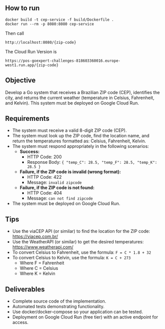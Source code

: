 ## How to run

```
docker build -t cep-service -f build/Dockerfile .
docker run --rm -p 8080:8080 cep-service
```

Then call

```
http://localhost:8080/{zip-code}
```

The Cloud Run Version is

```
https://pos-goexpert-challenges-818603360016.europe-west1.run.app/{zip-code}
```

## Objective

Develop a Go system that receives a Brazilian ZIP code (CEP), identifies the city, and returns the current weather (temperature in Celsius, Fahrenheit, and Kelvin). This system must be deployed on Google Cloud Run.

## Requirements

- The system must receive a valid 8-digit ZIP code (CEP).
- The system must look up the ZIP code, find the location name, and return the temperatures formatted as: Celsius, Fahrenheit, Kelvin.
- The system must respond appropriately in the following scenarios:
  - **Success:**
    - HTTP Code: 200
    - Response Body: `{ "temp_C": 28.5, "temp_F": 28.5, "temp_K": 28.5 }`
  - **Failure, if the ZIP code is invalid (wrong format):**
    - HTTP Code: 422
    - Message: `invalid zipcode`
  - **Failure, if the ZIP code is not found:**
    - HTTP Code: 404
    - Message: `can not find zipcode`
- The system must be deployed on Google Cloud Run.

## Tips

- Use the viaCEP API (or similar) to find the location for the ZIP code: https://viacep.com.br/
- Use the WeatherAPI (or similar) to get the desired temperatures: https://www.weatherapi.com/
- To convert Celsius to Fahrenheit, use the formula: `F = C * 1.8 + 32`
- To convert Celsius to Kelvin, use the formula: `K = C + 273`
  - Where F = Fahrenheit
  - Where C = Celsius
  - Where K = Kelvin

## Deliverables

- Complete source code of the implementation.
- Automated tests demonstrating functionality.
- Use docker/docker-compose so your application can be tested.
- Deployment on Google Cloud Run (free tier) with an active endpoint for access.
